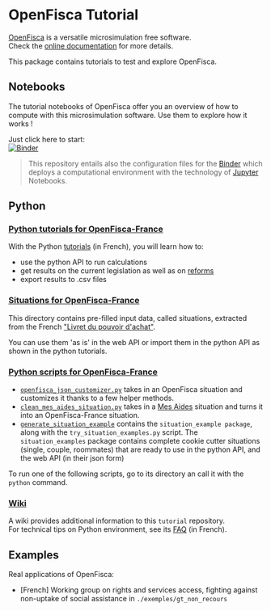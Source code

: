 # OpenFisca Tutorial

[OpenFisca](http://openfisca.org) is a versatile microsimulation free software.  
Check the [online documentation](http://openfisca.org/doc/) for more details.

This package contains tutorials to test and explore OpenFisca.

## Notebooks

The tutorial notebooks of OpenFisca offer you an overview of how to compute with this microsimulation software. Use them to explore how it works !

Just click here to start:  
[![Binder](http://mybinder.org/badge.svg)](http://mybinder.org:/repo/openfisca/tutorial)   

> This repository entails also the configuration files for the [Binder](http://mybinder.org/) which deploys a computational environment with the technology of [Jupyter](http://jupyter.org) Notebooks.

## Python

### [Python tutorials for OpenFisca-France](./python/)

With the Python [tutorials](./python/) (in French), you will learn how to:
- use the python API to run calculations
- get results on the current legislation as well as on [reforms](http://openfisca.org/doc/reforms.html)
- export results to .csv files

### [Situations for OpenFisca-France](./python/situations)

This directory contains pre-filled input data, called situations, extracted from the French ["Livret du pouvoir d'achat"](https://www.economie.gouv.fr/files/files/PLF2018/bro-pouvoir-achat-bat-web-10h.pdf).

You can use them 'as is' in the web API or import them in the python API as shown in the python tutorials. 

### [Python scripts for OpenFisca-France](./python/scripts)

- [`openfisca_json_customizer.py`](./python/scripts/openfisca_json_customizer.py) takes in an OpenFisca situation and customizes it thanks to a few helper methods.
- [`clean_mes_aides_situation.py`](./python/scripts/clean_mes_aides_situation.py) takes in a [Mes Aides](https://mes-aides.gouv.fr) situation and turns it into an OpenFisca-France situation.
- [`generate_situation_example`](./python/scripts/generate_situation_examples) contains the `situation_example package`, along with the `try_situation_examples.py` script. The `situation_examples` package contains complete cookie cutter situations (single, couple, roommates) that are ready to use in the python API, and the web API (in their json form) 

To run one of the following scripts, go to its directory an call it with the `python` command.

### [Wiki](https://github.com/openfisca/tutorial/wiki)

A wiki provides additional information to this `tutorial` repository.  
For technical tips on Python environment, see its [FAQ](https://github.com/openfisca/tutorial/wiki/FAQ) (in French).

## Examples

Real applications of OpenFisca:
* [French] Working group on rights and services access, fighting against non-uptake of social assistance in `./exemples/gt_non_recours`  
